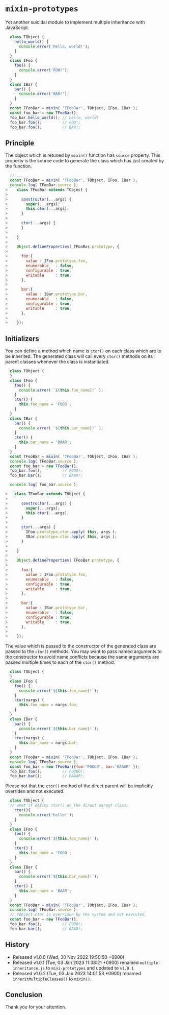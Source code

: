 
 `mixin-prototypes`
================================================================================

Yet another suicidal module to implement multiple inheritance with JavaScript.

```javascript
  class TObject {
    hello_world() {
      console.error('hello, world!');
    }
  }
  class IFoo {
    foo() {
      console.error('FOO!');
    }
  }
  class IBar {
    bar() {
      console.error('BAR!');
    }
  }
  const TFooBar = mixin( 'TFooBar', TObject, IFoo, IBar );
  const foo_bar = new TFooBar();
  foo_bar.hello_world(); // hello, world!
  foo_bar.foo();         // FOO!;
  foo_bar.foo();         // BAR!;
```

 Principle
--------------------------------------------------------------------------------

The object which is retuned by `mixin()` function  has
`source` property. This property is the source code to generate the class which
has just created by the function.

```javascript
  // ...
  const TFooBar = mixin( 'TFooBar', TObject, IFoo, IBar );
  console.log( TFooBar.source );
>    class TFooBar extends TObject {
>
>      constructor(...args) {
>        super(...args);
>        this.ctor(...args);
>      }
>
>      ctor(...args) {
>      }
>
>    }
>
>    Object.defineProperties( TFooBar.prototype, {
>
>      foo:{
>        value : IFoo.prototype.foo,
>        enumerable   : false,
>        configurable : true,
>        writable     : true,
>      },
>
>      bar:{
>        value : IBar.prototype.bar,
>        enumerable   : false,
>        configurable : true,
>        writable     : true,
>      },
>
>    });
```

 Initializers
--------------------------------------------------------------------------------
You can define a method which name is `ctor()` on each class which are to be
inherited. The generated class will call every `ctor()` methods on its parent classes
whenever the class is instantiated.


```javascript
  class TObject {
  }
  class IFoo {
    foo() {
      console.error( `${this.foo_name}!` );
    }
    ctor() {
      this.foo_name = 'FOOO';
    }
  }
  class IBar {
    bar() {
      console.error( `${this.bar_name}!` );
    }
    ctor() {
      this.bar_name = 'BAAR';
    }
  }
  const TFooBar = mixin( 'TFooBar', TObject, IFoo, IBar );
  console.log( TFooBar.source );
  const foo_bar = new TFooBar();
  foo_bar.foo();         // FOOO!;
  foo_bar.bar();         // BAAR!;

  console.log( foo_bar.source );

>   class TFooBar extends TObject {
> 
>      constructor(...args) {
>        super(...args);
>        this.ctor(...args);
>      }
> 
>      ctor(...args) {
>        IFoo.prototype.ctor.apply( this, args );
>        IBar.prototype.ctor.apply( this, args );
>      }
> 
>    }
> 
>    Object.defineProperties( TFooBar.prototype, {
> 
>      foo:{
>        value : IFoo.prototype.foo,
>        enumerable   : false,
>        configurable : true,
>        writable     : true,
>      },
> 
>      bar:{
>        value : IBar.prototype.bar,
>        enumerable   : false,
>        configurable : true,
>        writable     : true,
>      },
> 
>    });
```

The value which is passed to the constructor of the generated class are passed
to the `ctor()` methods.  You may want to pass named arguments to the
constructor to avoid name conflicts because the same arguments are passed
multiple times to each of the `ctor()` method.


```javascript
  class TObject {
  }
  class IFoo {
    foo() {
      console.error(`${this.foo_name}!`);
    }
    ctor(nargs) {
      this.foo_name = nargs.foo;
    }
  }
  class IBar {
    bar() {
      console.error(`${this.bar_name}!`);
    }
    ctor(nargs) {
      this.bar_name = nargs.bar;
    }
  }
  const TFooBar = mixin( 'TFooBar', TObject, IFoo, IBar );
  console.log( TFooBar.source );
  const foo_bar = new TFooBar({foo:'FOOOO', bar:'BAAAR' });
  foo_bar.foo();         // FOOOO!;
  foo_bar.bar();         // BAAAR!;
```


Please not that the `ctor()` method of the direct parent will be implicitly
overriden and not executed.

```javascript
  class TObject {
  // what if define ctor() on the direct parent class;
    ctor(){
      console.error('hello!');
    }
  }
  class IFoo {
    foo() {
      console.error(`${this.foo_name}!`);
    }
    ctor() {
      this.foo_name = 'FOOO';
    }
  }
  class IBar {
    bar() {
      console.error(`${this.bar_name}!`);
    }
    ctor() {
      this.bar_name = 'BAAR';
    }
  }
  const TFooBar = mixin( 'TFooBar', TObject, IFoo, IBar );
  console.log( TFooBar.source );
  // TObject.ctor is overriden by the system and not executed.
  const foo_bar = new TFooBar(); 
  foo_bar.foo();         // FOOO!;
  foo_bar.bar();         // BAAR!;
```


 History
--------------------------------------------------------------------------------
- Released v1.0.0 (Wed, 30 Nov 2022 19:50:50 +0900)
- Released v1.0.1 (Tue, 03 Jan 2023 11:38:21 +0900)
  renamed `multiple-inheritance.js` to `mixi-prototypes` and updated to `v1.0.1`.
- Released v1.0.2 (Tue, 03 Jan 2023 14:01:53 +0900)
  renamed `inheritMultipleClasses()` to `mixin()`.

 Conclusion
--------------------------------------------------------------------------------
Thank you for your attention.


